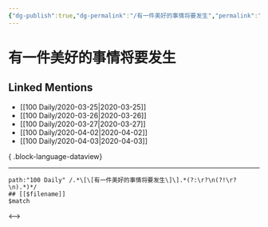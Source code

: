 ```yaml
---
{"dg-publish":true,"dg-permalink":"/有一件美好的事情将要发生","permalink":"/有一件美好的事情将要发生/","created":"2023-04-03T15:12:42.000+08:00","updated":"2023-04-03T15:18:24.000+08:00"}
---
```


# 有一件美好的事情将要发生

## Linked Mentions
- [[100 Daily/2020-03-25\|2020-03-25]]
- [[100 Daily/2020-03-26\|2020-03-26]]
- [[100 Daily/2020-03-27\|2020-03-27]]
- [[100 Daily/2020-04-02\|2020-04-02]]
- [[100 Daily/2020-04-03\|2020-04-03]]

{ .block-language-dataview}

---

```expander
path:"100 Daily" /.*\[\[有一件美好的事情将要发生\]\].*(?:\r?\n(?!\r?\n).*)*/
## [[$filename]]
$match
```

<-->